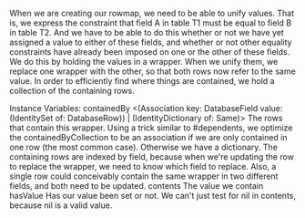When we are creating our rowmap, we need to be able to unify values. That is, we express the constraint that field A in table T1 must be equal to field B in table T2. And we have to be able to do this whether or not we have yet assigned a value to either of these fields, and whether or not other equality constraints have already been imposed on one or the other of these fields. We do this by holding the values in a wrapper. When we unify them, we replace one wrapper with the other, so that both rows now refer to the same value. In order to efficiently find where things are contained, we hold a collection of the containing rows.

Instance Variables:
	containedBy	<(Association key: DatabaseField value: (IdentitySet of: DatabaseRow)) | (IdentityDictionary of: Same)>	The rows that contain this wrapper. Using a trick similar to #dependents, we optimize the containedByCollection to be an association if we are only contained in one row (the most common case). Otherwise we have a dictionary. The containing rows are indexed by field, because when we're updating the row to replace the wrapper, we need to know which field to replace. Also, a single row could conceivably contain the same wrapper in two different fields, and both need to be updated.
	contents	<Object>	The value we contain
	hasValue	<Boolean>	Has our value been set or not. We can't just test for nil in contents, because nil is a valid value.

